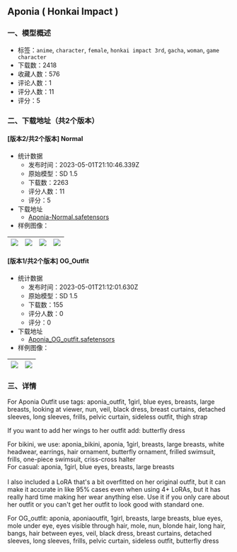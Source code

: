 ## Aponia ( Honkai Impact )
### 一、模型概述

- 标签：`anime`, `character`, `female`, `honkai impact 3rd`, `gacha`, `woman`, `game character`
- 下载数：2418
- 收藏人数：576
- 评论人数：1
- 评分人数：11
- 评分：5

### 二、下载地址（共2个版本）

#### [版本2/共2个版本] Normal

- 统计数据
  - 发布时间：2023-05-01T21:10:46.339Z
  - 原始模型：SD 1.5
  - 下载数：2263
  - 评分人数：11
  - 评分：5
- 下载地址
  - [Aponia-Normal.safetensors](https://civitai.com/api/download/models/60076)
- 样例图像：

| <img src="https://image.civitai.com/xG1nkqKTMzGDvpLrqFT7WA/4c1f5bb1-0eaf-476c-a9fe-38754be89d00/width=450/655941.jpeg" /> | <img src="https://image.civitai.com/xG1nkqKTMzGDvpLrqFT7WA/1aadd377-17cc-4b0b-89b4-00b6833df700/width=450/655960.jpeg" /> | <img src="https://image.civitai.com/xG1nkqKTMzGDvpLrqFT7WA/7020d78c-405f-4008-ca74-32d3eb0f5500/width=450/655956.jpeg" /> | <img src="https://image.civitai.com/xG1nkqKTMzGDvpLrqFT7WA/0f0f1229-9b2f-4b7a-ec6f-356a392f6d00/width=450/655944.jpeg" /> |
| ---- | ---- | ---- | ---- |

#### [版本1/共2个版本] OG_Outfit

- 统计数据
  - 发布时间：2023-05-01T21:12:01.630Z
  - 原始模型：SD 1.5
  - 下载数：155
  - 评分人数：0
  - 评分：0
- 下载地址
  - [Aponia_OG_outfit.safetensors](https://civitai.com/api/download/models/60079)
- 样例图像：

| <img src="https://image.civitai.com/xG1nkqKTMzGDvpLrqFT7WA/0cf10c53-d091-4c4a-7f31-6bad487a8000/width=450/655975.jpeg" /> | <img src="https://image.civitai.com/xG1nkqKTMzGDvpLrqFT7WA/a352feb3-520f-42d3-66d9-a60f7a17c900/width=450/655976.jpeg" /> |
| ---- | ---- |


### 三、详情
<p>For Aponia Outfit use tags: aponia_outfit, 1girl, blue eyes, breasts, large breasts, looking at viewer, nun, veil, black dress, breast curtains, detached sleeves, long sleeves, frills, pelvic curtain, sideless outfit, thigh strap</p><p>If you want to add her wings to her outfit add: butterfly dress</p><p>For bikini, we use: aponia_bikini, aponia, 1girl, breasts, large breasts, white headwear, earrings, hair ornament, butterfly ornament, frilled swimsuit, frills, one-piece swimsuit, criss-cross halter<br />For casual: aponia, 1girl, blue eyes, breasts, large breasts<br /><br />I also included a LoRA that's a bit overfitted on her original outfit, but it can make it accurate in like 95% cases even when using 4+ LoRAs, but it has really hard time making her wear anything else. Use it if you only care about her outfit or you can't get her outfit to look good with standard one.</p><p>For OG_outfit: aponia, aponiaoutfit, 1girl, breasts, large breasts, blue eyes, mole under eye, eyes visible through hair, mole, nun, blonde hair, long hair, bangs, hair between eyes, veil, black dress, breast curtains, detached sleeves, long sleeves, frills, pelvic curtain, sideless outfit, butterfly dress</p>